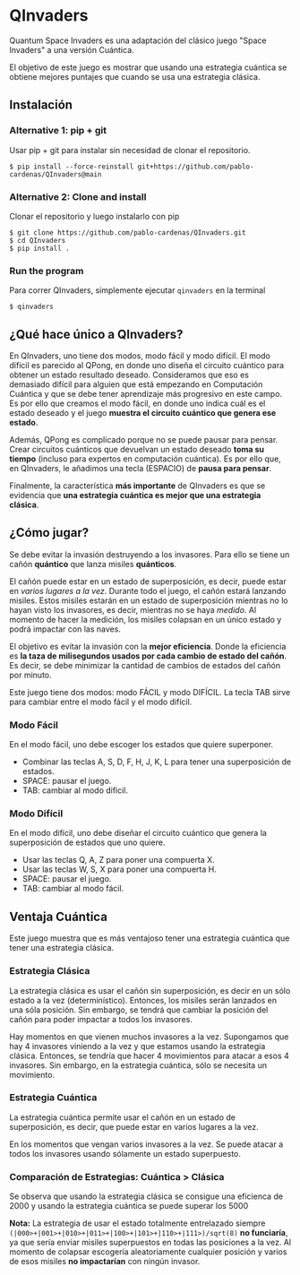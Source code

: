 # QInvaders

Quantum Space Invaders es una adaptación del clásico juego "Space Invaders" a una versión Cuántica.

El objetivo de este juego es mostrar que usando una estrategia cuántica se obtiene mejores puntajes que cuando se usa una estrategia clásica.

## Instalación

### Alternative 1: pip + git

Usar pip + git para instalar sin necesidad de clonar el repositorio.

```
$ pip install --force-reinstall git+https://github.com/pablo-cardenas/QInvaders@main
```

### Alternative 2: Clone and install

Clonar el repositorio y luego instalarlo con pip

```
$ git clone https://github.com/pablo-cardenas/QInvaders.git
$ cd QInvaders
$ pip install .
```

### Run the program

Para correr QInvaders, simplemente ejecutar `qinvaders`  en la terminal

```
$ qinvaders
```

## ¿Qué hace único a QInvaders?

En QInvaders, uno tiene dos modos, modo fácil y modo difícil.
El modo difícil es parecido al QPong, en donde uno diseña el circuito cuántico para obtener un estado resultado deseado.
Consideramos que eso es demasiado difícil para alguien que está empezando en Computación Cuántica y que se debe tener aprendizaje más progresivo en este campo.
Es por ello que creamos el modo fácil, en donde uno indica cuál es el estado deseado y el juego **muestra el circuito cuántico que genera ese estado**.

Además, QPong es complicado porque no se puede pausar para pensar.
Crear circuitos cuánticos que devuelvan un estado deseado **toma su tiempo** (incluso para expertos en computación cuántica).
Es por ello que, en QInvaders, le añadimos una tecla (ESPACIO) de **pausa para pensar**.

Finalmente, la característica  **más importante** de QInvaders es que se evidencia que **una estrategia cuántica es mejor que una estrategia clásica**.


## ¿Cómo jugar?

Se debe evitar la invasión destruyendo a los invasores.
Para ello se tiene un cañón **quántico**  que lanza misiles **quánticos**.

El cañón puede estar en un estado de superposición, es decir, puede estar en *varios lugares a la vez*.
Durante todo el juego, el cañón estará lanzando misiles.
Estos misiles estarán en un estado de superposición mientras no lo hayan visto los invasores, es decir, mientras no se haya *medido*.
Al momento de hacer la medición, los misiles colapsan en un único estado y podrá impactar con las naves.

El objetivo es evitar la invasión con la **mejor eficiencia**.
Donde la eficiencia es **la taza de milisegundos usados por cada cambio de estado del cañón**.
Es decir, se debe minimizar la cantidad de cambios de estados del cañón por minuto.

Este juego tiene dos modos: modo FÁCIL y modo DIFÍCIL. La tecla TAB sirve para cambiar entre el modo fácil y el modo difícil.

### Modo Fácil

En el modo fácil, uno debe escoger los estados que quiere superponer.

  * Combinar las teclas A, S, D, F, H, J, K, L para tener una superposición de estados.
  * SPACE: pausar el juego.
  * TAB: cambiar al modo difícil.

### Modo Difícil

En el modo difícil, uno debe diseñar el circuito cuántico  que genera la superposición de estados que uno quiere.

  * Usar las teclas Q, A, Z para poner una compuerta X.
  * Usar las teclas W, S, X para poner una compuerta H.
  * SPACE: pausar el juego.
  * TAB: cambiar al modo fácil.


## Ventaja Cuántica

Este juego muestra que es más ventajoso tener una estrategia cuántica que tener una estrategia clásica.

### Estrategia Clásica

La estrategia clásica es usar el cañón sin superposición, es decir en un sólo estado a la vez (determinístico).
Entonces, los misiles serán lanzados en una sóla posición.
Sin embargo, se tendrá que cambiar la posición del cañón para poder impactar a todos los invasores.

Hay momentos en que vienen muchos invasores a la vez.
Supongamos que hay 4 invasores viniendo a la vez y que estamos usando la estrategia clásica.
Entonces, se tendría que hacer 4 movimientos para atacar a esos 4 invasores.
Sin embargo, en la estrategia cuántica, sólo se necesita un movimiento.

### Estrategia Cuántica

La estrategia cuántica permite usar el cañón en un estado de superposición, es decir, que puede estar en varios lugares a la vez.

En los momentos que vengan varios invasores a la vez.
Se puede atacar a todos los invasores usando sólamente un estado superpuesto.

### Comparación de Estrategias: Cuántica > Clásica

Se observa que usando la estrategia clásica se consigue una eficienca de 2000 y usando la estrategia cuántica se puede superar los 5000

**Nota:** La estrategia de usar el estado totalmente entrelazado siempre
`(|000>+|001>+|010>+|011>+|100>+|101>+|110>+|111>)/sqrt(8)` **no funciaría**, 
ya que sería enviar misiles superpuestos en todas las posiciones a la vez.
Al momento de colapsar escogería aleatoriamente cualquier posición y
varios de esos misiles **no impactarían** con ningún invasor.

